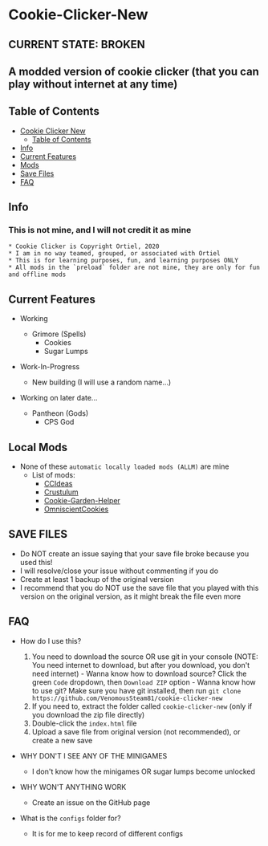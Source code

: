 # Cookie-Clicker-New

## CURRENT STATE: BROKEN

## A modded version of cookie clicker (that you can play without internet at any time)

## Table of Contents

- [Cookie Clicker New](#cookie-clicker-new)
  - [Table of Contents](#table-of-contents)
- [Info](#info)
- [Current Features](#current-features)
- [Mods](#local-mods)
- [Save Files](#save-files)
- [FAQ](#faq)

## Info

### This is not mine, and I will not credit it as mine

    * Cookie Clicker is Copyright Ortiel, 2020
    * I am in no way teamed, grouped, or associated with Ortiel
    * This is for learning purposes, fun, and learning purposes ONLY
    * All mods in the `preload` folder are not mine, they are only for fun and offline mods

## Current Features

- Working
  - Grimore (Spells)
    - Cookies
    - Sugar Lumps

- Work-In-Progress
  - New building (I will use a random name...)

- Working on later date...
  - Pantheon (Gods)
    - CPS God

## Local Mods

- None of these `automatic locally loaded mods (ALLM)` are mine
  - List of mods:
    - [CCIdeas](https://hyoretsu.github.io/ccideas-mod/dist/CCIdeas.js)
    - [Crustulum](https://cdn.jsdelivr.net/gh/Ancyker/Crustulum/Crustulum.js)
    - [Cookie-Garden-Helper](https://rawgit.com/yannprada/cookie-garden-helper/master/cookie-garden-helper.js)
    - [OmniscientCookies](https://gamrguy.github.io/OmniscientCookies/OmniscientCookies.js)

## SAVE FILES

- Do NOT create an issue saying that your save file broke because you used this!
- I will resolve/close your issue without commenting if you do
- Create at least 1 backup of the original version
- I recommend that you do NOT use the save file that you played with this version on the original version, as it might break the file even more

## FAQ

- How do I use this?
    1. You need to download the source OR use git in your console (NOTE: You need internet to download, but after you download, you don't need internet)
      - Wanna know how to download source? Click the green `Code` dropdown, then `Download ZIP` option
      - Wanna know how to use git? Make sure you have git installed, then run `git clone https://github.com/VenomousSteam81/cookie-clicker-new`
    2. If you need to, extract the folder called `cookie-clicker-new` (only if you download the zip file directly)
    3. Double-click the `index.html` file
    4. Upload a save file from original version (not recommended), or create a new save

- WHY DON'T I SEE ANY OF THE MINIGAMES
  - I don't know how the minigames OR sugar lumps become unlocked

- WHY WON'T ANYTHING WORK
  - Create an issue on the GitHub page

- What is the `configs` folder for?
  - It is for me to keep record of different configs
  